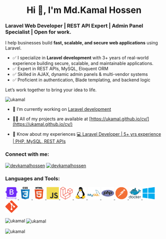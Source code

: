 <h1 align="center">Hi 👋, I'm Md.Kamal Hossen</h1>

<h3>Laravel Web Developer | REST API Expert | Admin Panel Specialist | Open for work.</h3>

<p>I help businesses build <strong>fast, scalable, and secure web applications</strong> using Laravel.</p>

<ul>
  <li>✅ I specialize in <strong>Laravel development</strong> with 3+ years of real-world experience building secure, scalable, and maintainable applications.</li>
  <li>✅ Expert in REST APIs, MySQL, Eloquent ORM</li>
  <li>✅ Skilled in AJAX, dynamic admin panels & multi-vendor systems</li>
  <li>✅ Proficient in authentication, Blade templating, and backend logic</li>
</ul>

<p>Let’s work together to bring your idea to life.</p>

<p align="left"> <img src="https://komarev.com/ghpvc/?username=ukamal&label=Profile%20views&color=0e75b6&style=flat" alt="ukamal" /> </p>

- 🔭 I’m currently working on [Laravel development](https://www.freelancer.com/u/mdk644?sb=t)

- 👨‍💻 All of my projects are available at [https://ukamal.github.io/cv/](https://ukamal.github.io/cv/)

- 📄 Know about my experiences [💻 Laravel Developer | 5+ yrs experience | PHP, MySQL, REST APIs](http://biyesadibd.com/)

<h3 align="left">Connect with me:</h3>
<p align="left">
<a href="https://linkedin.com/in/devkamalhossen" target="blank"><img align="center" src="https://raw.githubusercontent.com/rahuldkjain/github-profile-readme-generator/master/src/images/icons/Social/linked-in-alt.svg" alt="devkamalhossen" height="30" width="40" /></a>
<a href="https://fb.com/devkamalhossen" target="blank"><img align="center" src="https://raw.githubusercontent.com/rahuldkjain/github-profile-readme-generator/master/src/images/icons/Social/facebook.svg" alt="devkamalhossen" height="30" width="40" /></a>

</p>

<h3 align="left">Languages and Tools:</h3>

<p align="left">
  <a href="https://getbootstrap.com" target="_blank" rel="noreferrer">
    <img src="https://raw.githubusercontent.com/devicons/devicon/master/icons/bootstrap/bootstrap-plain-wordmark.svg" alt="bootstrap" width="40" height="40"/>
  </a>
  <a href="https://www.w3schools.com/css/" target="_blank" rel="noreferrer">
    <img src="https://raw.githubusercontent.com/devicons/devicon/master/icons/css3/css3-original-wordmark.svg" alt="css3" width="40" height="40"/>
  </a>
  <a href="https://www.w3.org/html/" target="_blank" rel="noreferrer">
    <img src="https://raw.githubusercontent.com/devicons/devicon/master/icons/html5/html5-original-wordmark.svg" alt="html5" width="40" height="40"/>
  </a>
  <a href="https://developer.mozilla.org/en-US/docs/Web/JavaScript" target="_blank" rel="noreferrer">
    <img src="https://raw.githubusercontent.com/devicons/devicon/master/icons/javascript/javascript-original.svg" alt="javascript" width="40" height="40"/>
  </a>
  <a href="https://laravel.com/" target="_blank" rel="noreferrer">
    <img src="https://raw.githubusercontent.com/devicons/devicon/master/icons/laravel/laravel-original.svg" alt="laravel" width="40" height="40"/>
  </a>
  <a href="https://www.linux.org/" target="_blank" rel="noreferrer">
    <img src="https://raw.githubusercontent.com/devicons/devicon/master/icons/linux/linux-original.svg" alt="linux" width="40" height="40"/>
  </a>
  <a href="https://www.mysql.com/" target="_blank" rel="noreferrer">
    <img src="https://raw.githubusercontent.com/devicons/devicon/master/icons/mysql/mysql-original-wordmark.svg" alt="mysql" width="40" height="40"/>
  </a>
  <a href="https://www.php.net" target="_blank" rel="noreferrer">
    <img src="https://raw.githubusercontent.com/devicons/devicon/master/icons/php/php-original.svg" alt="php" width="40" height="40"/>
  </a>
  <a href="https://www.postman.com/" target="_blank" rel="noreferrer">
    <img src="https://raw.githubusercontent.com/devicons/devicon/master/icons/postman/postman-original.svg" alt="postman" width="40" height="40"/>
  </a>
  <a href="https://www.docker.com/" target="_blank" rel="noreferrer">
    <img src="https://raw.githubusercontent.com/devicons/devicon/master/icons/docker/docker-original-wordmark.svg" alt="docker" width="40" height="40"/>
  </a>
  <a href="https://www.microsoft.com/en-us/windows" target="_blank" rel="noreferrer">
    <img src="https://raw.githubusercontent.com/devicons/devicon/master/icons/windows8/windows8-original.svg" alt="windows" width="40" height="40"/>
  </a>
  <a href="https://git-scm.com/" target="_blank" rel="noreferrer">
    <img src="https://raw.githubusercontent.com/devicons/devicon/master/icons/git/git-original.svg" alt="git" width="40" height="40"/>
  </a>
</p>



<p><img align="left" src="https://github-readme-stats.vercel.app/api/top-langs?username=ukamal&show_icons=true&locale=en&layout=compact" alt="ukamal" /></p>

<p>&nbsp;<img align="center" src="https://github-readme-stats.vercel.app/api?username=ukamal&show_icons=true&locale=en" alt="ukamal" /></p>

<p><img align="center" src="https://github-readme-streak-stats.herokuapp.com/?user=ukamal&" alt="ukamal" /></p>
